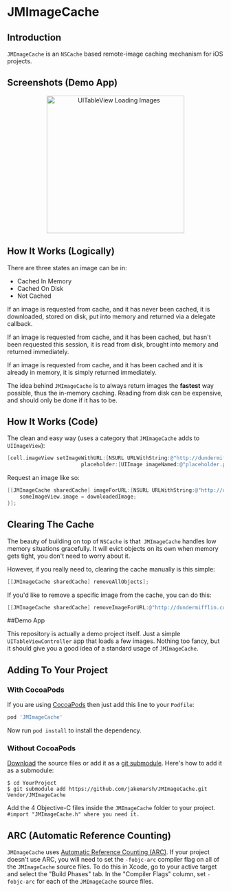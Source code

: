 # JMImageCache

## Introduction

`JMImageCache` is an `NSCache` based remote-image caching mechanism for iOS projects.

## Screenshots (Demo App)

<center><img src="http://cl.ly/IHSG/iOS%20Simulator%20Screen%20shot%20Jul%2023,%202012%208.25.33%20PM.png" title="UITableView Loading Images" width="320" /></center>

## How It Works (Logically)

There are three states an image can be in:

*  Cached In Memory
*  Cached On Disk
*  Not Cached
	
If an image is requested from cache, and it has never been cached, it is downloaded, stored on disk, put into memory and returned via a delegate callback.

If an image is requested from cache, and it has been cached, but hasn't been requested this session, it is read from disk, brought into memory and returned immediately.

If an image is requested from cache, and it has been cached and it is already in memory, it is simply returned immediately.

The idea behind `JMImageCache` is to always return images the **fastest** way possible, thus the in-memory caching. Reading from disk can be expensive, and should only be done if it has to be.

## How It Works (Code)

The clean and easy way (uses a category that `JMImageCache` adds to `UIImageView`):

``` objective-c
[cell.imageView setImageWithURL:[NSURL URLWithString:@"http://dundermifflin.com/i/MichaelScott.png"]
                        placeholder:[UIImage imageNamed:@"placeholder.png"]];
```

Request an image like so:

``` objective-c
[[JMImageCache sharedCache] imageForURL:[NSURL URLWithString:@"http://dundermifflin.com/i/MichaelScott.png"] completionBlock:^(UIImage *downloadedImage) {
	someImageView.image = downloadedImage;
}];
```

## Clearing The Cache

The beauty of building on top of `NSCache` is that` JMImageCache` handles low memory situations gracefully. It will evict objects on its own when memory gets tight, you don't need to worry about it.

However, if you really need to, clearing the cache manually is this simple:
	
``` objective-c
[[JMImageCache sharedCache] removeAllObjects];
```
	
If you'd like to remove a specific image from the cache, you can do this:

``` objective-c
[[JMImageCache sharedCache] removeImageForURL:@"http://dundermifflin.com/i/MichaelScott.png"];
```

##Demo App

This repository is actually a demo project itself. Just a simple `UITableViewController` app that loads a few images. Nothing too fancy, but it should give you a good idea of a standard usage of `JMImageCache`.

## Adding To Your Project

### With CocoaPods

If you are using [CocoaPods](http://cocoapods.org) then just add this line to your `Podfile`:

``` ruby
pod 'JMImageCache'
```

Now run `pod install` to install the dependency.

### Without CocoaPods

[Download](https://github.com/jakemarsh/JMImageCache/zipball/master) the source files or add it as a [git submodule](http://schacon.github.com/git/user-manual.html#submodules). Here's how to add it as a submodule:

    $ cd YourProject
    $ git submodule add https://github.com/jakemarsh/JMImageCache.git Vendor/JMImageCache

Add the 4 Objective-C files inside the `JMImageCache` folder to your project. `#import "JMImageCache.h" where you need it.`

## ARC (Automatic Reference Counting)

`JMImageCache` uses [Automatic Reference Counting (ARC)](http://clang.llvm.org/docs/AutomaticReferenceCounting.html). If your project doesn't use ARC, you will need to set the `-fobjc-arc` compiler flag on all of the `JMImageCache` source files. To do this in Xcode, go to your active target and select the "Build Phases" tab. In the "Compiler Flags" column, set `-fobjc-arc` for each of the `JMImageCache` source files.